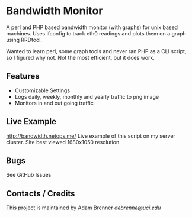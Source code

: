 Bandwidth Monitor
=================

A perl and PHP based bandwidth monitor (with graphs) for unix based machines. Uses ifconfig to track eth0 readings and plots them on a graph using RRDtool.

Wanted to learn perl, some graph tools and never ran PHP as a CLI script, so I figured why not. Not the most efficient, but it does work. 

Features
--------
* Customizable Settings 
* Logs daily, weekly, monthly and yearly traffic to png image
* Monitors in and out going traffic

Live Example
------------
http://bandwidth.netops.me/ Live example of this script on my server cluster. Site best viewed 1680x1050 resolution

Bugs
----
See GitHub Issues

Contacts / Credits
------------------
This project is maintained by Adam Brenner _<aebrenne@uci.edu>_

